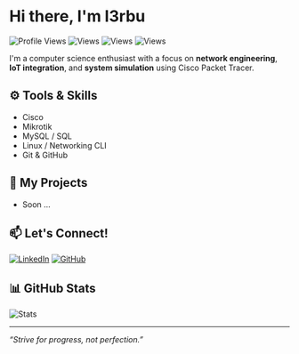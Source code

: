 # **Hi there, I'm l3rbu**

![Profile Views](https://komarev.com/ghpvc/?username=l3rbu&color=blue)
![Views](https://komarev.com/ghpvc/?username=l3rbu&color=brightgreen)
![Views](https://komarev.com/ghpvc/?username=l3rbu&color=red)
![Views](https://komarev.com/ghpvc/?username=l3rbu&style=flat-square)

I'm a computer science enthusiast with a focus on **network engineering**, **IoT integration**, and **system simulation** using Cisco Packet Tracer.

## ⚙️ Tools & Skills
- Cisco
- Mikrotik
- MySQL / SQL
- Linux / Networking CLI
- Git & GitHub

## 🚀 My Projects
- Soon ...

## 📫 Let's Connect!
[![LinkedIn](https://img.shields.io/badge/LinkedIn-blue?style=flat&logo=linkedin)](https://linkedin.com/in/anasmifta)
[![GitHub](https://img.shields.io/badge/GitHub-grey?style=flat&logo=github)](https://github.com/l3rbu)

## 📊 GitHub Stats

![Stats](https://github-readme-stats.vercel.app/api?username=l3rbu&show_icons=true&theme=radical)

---

_“Strive for progress, not perfection.”_
